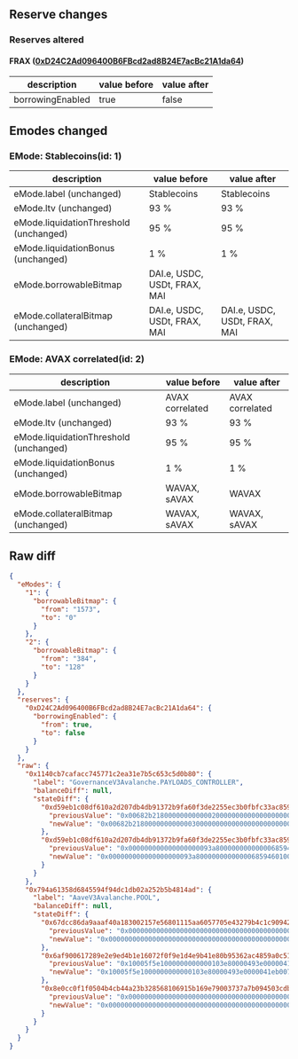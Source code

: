 ## Reserve changes

### Reserves altered

#### FRAX ([0xD24C2Ad096400B6FBcd2ad8B24E7acBc21A1da64](https://snowtrace.io/address/0xD24C2Ad096400B6FBcd2ad8B24E7acBc21A1da64))

| description | value before | value after |
| --- | --- | --- |
| borrowingEnabled | true | false |


## Emodes changed

### EMode: Stablecoins(id: 1)

| description | value before | value after |
| --- | --- | --- |
| eMode.label (unchanged) | Stablecoins | Stablecoins |
| eMode.ltv (unchanged) | 93 % | 93 % |
| eMode.liquidationThreshold (unchanged) | 95 % | 95 % |
| eMode.liquidationBonus (unchanged) | 1 % | 1 % |
| eMode.borrowableBitmap | DAI.e, USDC, USDt, FRAX, MAI |  |
| eMode.collateralBitmap (unchanged) | DAI.e, USDC, USDt, FRAX, MAI | DAI.e, USDC, USDt, FRAX, MAI |


### EMode: AVAX correlated(id: 2)

| description | value before | value after |
| --- | --- | --- |
| eMode.label (unchanged) | AVAX correlated | AVAX correlated |
| eMode.ltv (unchanged) | 93 % | 93 % |
| eMode.liquidationThreshold (unchanged) | 95 % | 95 % |
| eMode.liquidationBonus (unchanged) | 1 % | 1 % |
| eMode.borrowableBitmap | WAVAX, sAVAX | WAVAX |
| eMode.collateralBitmap (unchanged) | WAVAX, sAVAX | WAVAX, sAVAX |


## Raw diff

```json
{
  "eModes": {
    "1": {
      "borrowableBitmap": {
        "from": "1573",
        "to": "0"
      }
    },
    "2": {
      "borrowableBitmap": {
        "from": "384",
        "to": "128"
      }
    }
  },
  "reserves": {
    "0xD24C2Ad096400B6FBcd2ad8B24E7acBc21A1da64": {
      "borrowingEnabled": {
        "from": true,
        "to": false
      }
    }
  },
  "raw": {
    "0x1140cb7cafacc745771c2ea31e7b5c653c5d0b80": {
      "label": "GovernanceV3Avalanche.PAYLOADS_CONTROLLER",
      "balanceDiff": null,
      "stateDiff": {
        "0xd59eb1c08df610a2d207db4db91372b9fa60f3de2255ec3b0fbfc33ac8593149": {
          "previousValue": "0x00682b2180000000000002000000000000000000000000000000000000000000",
          "newValue": "0x00682b2180000000000003000000000000000000000000000000000000000000"
        },
        "0xd59eb1c08df610a2d207db4db91372b9fa60f3de2255ec3b0fbfc33ac859314a": {
          "previousValue": "0x000000000000000000093a800000000000006859460100000000000000000000",
          "newValue": "0x000000000000000000093a8000000000000068594601000000000000682b2181"
        }
      }
    },
    "0x794a61358d6845594f94dc1db02a252b5b4814ad": {
      "label": "AaveV3Avalanche.POOL",
      "balanceDiff": null,
      "stateDiff": {
        "0x67dcc86da9aaaf40a183002157e56801115aa6057705e43279b4c1c90942d6b4": {
          "previousValue": "0x0000000000000000000000000000000000000000000000000000000000000180",
          "newValue": "0x0000000000000000000000000000000000000000000000000000000000000080"
        },
        "0x6af900617289e2e9ed4b1e16072f0f9e1d4e9b41e80b95362ac4859a0c516a58": {
          "previousValue": "0x10005f5e1000000000000103e80000493e0000041eb007d0851229041e140000",
          "newValue": "0x10005f5e1000000000000103e80000493e0000041eb007d0811229041e140000"
        },
        "0x8e0cc0f1f0504b4cb44a23b328568106915b169e79003737a7b094503cdbeeb2": {
          "previousValue": "0x0000000000000000000000000000000000000000000000000000000000000625",
          "newValue": "0x0000000000000000000000000000000000000000000000000000000000000000"
        }
      }
    }
  }
}
```